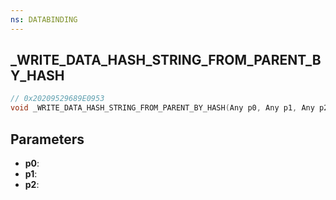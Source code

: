 ```yaml
---
ns: DATABINDING
---
```

## _WRITE_DATA_HASH_STRING_FROM_PARENT_BY_HASH

```c
// 0x20209529689E0953
void _WRITE_DATA_HASH_STRING_FROM_PARENT_BY_HASH(Any p0, Any p1, Any p2);
```

## Parameters
* **p0**:
* **p1**:
* **p2**:
